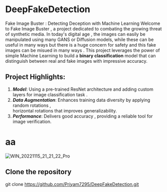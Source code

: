 # DeepFakeDetection
Fake Image Buster : Detecting Deception with Machine Learning
Welcome to Fake Image Buster , a project dedicated to combating the growing threat of synthetic media.
In today's digital age , the images can easily be manipulated using many GANS or Diffusion models, while these can be useful in many ways but there is a huge concern for safety and this fake images can be misued in many ways .
This project leverages the power of simple Machine Learning to build a **binary classification** model that can distinguish between real and fake images with impressive accuracy.

## Project Highlights:

   1. ***Model***:   Using a pre-trained ResNet architecture and adding custom layers for image classification task .
   1. ***Data Augmentation***:   Enhances training data diversity by applying random rotations ,  
     horizontal rotations that improves generalizability.
   1. ***Performance***:   Delivers good accuracy , providing a reliable tool for image verification.


   
# aa
![WIN_20221115_21_21_22_Pro](https://github.com/Priyam7295/DeepFakeDetection/assets/136225328/b004b665-c3f5-4874-a053-17d0728a5c90)

## Clone the repository
git clone https://github.com/Priyam7295/DeepFakeDetection.git
